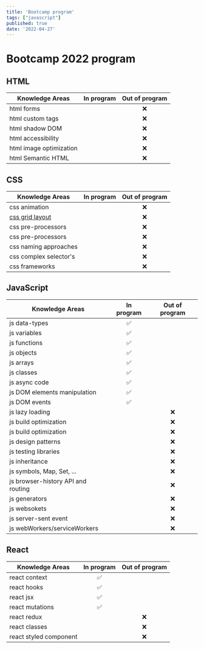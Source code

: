 ```yaml
---
title: 'Bootcamp program'
tags: ["javascript"]
published: true
date: '2022-04-27'
---
```


# Bootcamp 2022 program

## HTML
| **Knowledge Areas**     | **In program** | **Out of program** |
|-------------------------|:--------------:|:------------------:|
| html forms              |                |         ❌          |
| html custom tags        |                |         ❌          |
| html shadow DOM         |                |         ❌          |
| html accessibility      |                |         ❌          |
| html image optimization |                |         ❌          |
| html Semantic HTML      |                |         ❌          |

## CSS

| **Knowledge Areas**      | **In program** | **Out of program** |
|--------------------------|:--------------:|:------------------:|
| css animation            |                |         ❌          |
| [css grid layout](/grid) |                |         ❌          |
| css pre-processors       |                |         ❌          |
| css pre-processors       |                |         ❌          |
| css naming approaches    |                |         ❌          |
| css complex selector's   |                |         ❌          |
| css frameworks           |                |         ❌          |


## JavaScript

| **Knowledge Areas**                | **In program** | **Out of program** |
|------------------------------------|:--------------:|:------------------:|
| js data-types                      |       ✅        |                    |
| js variables                       |       ✅        |                    |
| js functions                       |       ✅        |                    |
| js objects                         |       ✅        |                    |
| js arrays                          |       ✅        |                    |
| js classes                         |       ✅        |                    |
| js async code                      |       ✅        |                    |
| js DOM elements manipulation       |       ✅        |                    |
| js DOM events                      |       ✅        |                    |
| js lazy loading                    |                |         ❌          |
| js build optimization              |                |         ❌          |
| js build optimization              |                |         ❌          |
| js design patterns                 |                |         ❌          |
| js testing libraries               |                |         ❌          |
| js inheritance                     |                |         ❌          |
| js symbols, Map, Set, ...          |                |         ❌          |
| js browser-history API and routing |                |         ❌          |
| js generators                      |                |         ❌          |
| js websokets                       |                |         ❌          |
| js server-sent event               |                |         ❌          |
| js webWorkers/serviceWorkers       |                |         ❌          |


## React

| **Knowledge Areas**    | **In program** | **Out of program** |
|------------------------|:--------------:|:------------------:|
| react context          |       ✅        |                    |
| react hooks            |       ✅        |                    |
| react jsx              |       ✅        |                    |
| react mutations        |       ✅        |                    |
| react redux            |                |         ❌          |
| react classes          |                |         ❌          |
| react styled component |                |         ❌          |
